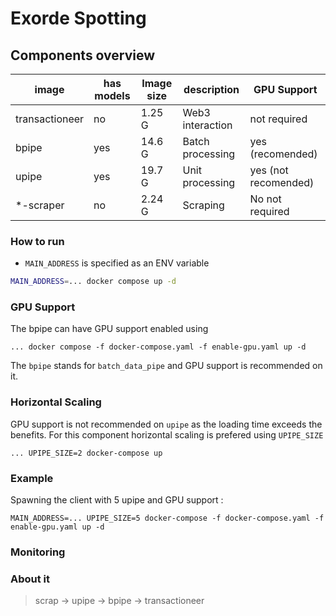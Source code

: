 # Exorde Spotting

## Components overview

| image | has models | Image size | description | GPU Support |
| --- | --- | --- | --- | --- |
| transactioneer | no | 1.25 G | Web3 interaction | not required |
| bpipe | yes | 14.6 G | Batch processing | yes (recomended) |
| upipe | yes | 19.7 G | Unit processing | yes (not recomended) |
| *-scraper | no | 2.24 G | Scraping | No not required |

### How to run

- `MAIN_ADDRESS` is specified as an ENV variable

```bash
MAIN_ADDRESS=... docker compose up -d
```
### GPU Support

The bpipe can have GPU support enabled using

```
... docker compose -f docker-compose.yaml -f enable-gpu.yaml up -d
```

The `bpipe` stands for `batch_data_pipe` and GPU support is recommended on it.


### Horizontal Scaling

GPU support is not recommended on `upipe` as the loading time exceeds the benefits. 
For this component horizontal scaling is prefered using `UPIPE_SIZE`

```
... UPIPE_SIZE=2 docker-compose up
```

### Example

Spawning the client with 5 upipe and GPU support :
```
MAIN_ADDRESS=... UPIPE_SIZE=5 docker-compose -f docker-compose.yaml -f enable-gpu.yaml up -d
```

### Monitoring

### About it
> scrap -> upipe -> bpipe -> transactioneer

